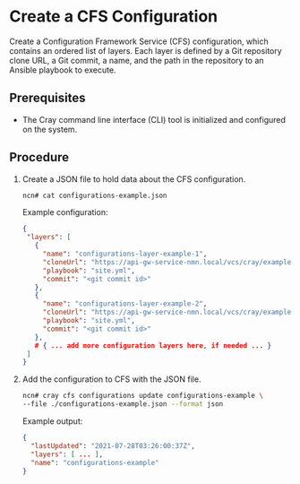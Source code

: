 # Create a CFS Configuration

Create a Configuration Framework Service (CFS) configuration, which contains an
ordered list of layers. Each layer is defined by a Git repository clone URL, a
Git commit, a name, and the path in the repository to an Ansible playbook to execute.

## Prerequisites

* The Cray command line interface (CLI) tool is initialized and configured on the system.

## Procedure

1. Create a JSON file to hold data about the CFS configuration.

   ```bash
   ncn# cat configurations-example.json
   ```

   Example configuration:

   ```json
   {
    "layers": [
      {
        "name": "configurations-layer-example-1",
        "cloneUrl": "https://api-gw-service-nmn.local/vcs/cray/example-repo.git",
        "playbook": "site.yml",
        "commit": "<git commit id>"
      },
      {
        "name": "configurations-layer-example-2",
        "cloneUrl": "https://api-gw-service-nmn.local/vcs/cray/example-repo2.git",
        "playbook": "site.yml",
        "commit": "<git commit id>"
      },
      # { ... add more configuration layers here, if needed ... }
    ]
   }
   ```

2. Add the configuration to CFS with the JSON file.

   ```bash
   ncn# cray cfs configurations update configurations-example \
   --file ./configurations-example.json --format json
   ```

   Example output:

   ```json
   {
     "lastUpdated": "2021-07-28T03:26:00:37Z",
     "layers": [ ... ],
     "name": "configurations-example"
   }
   ```

